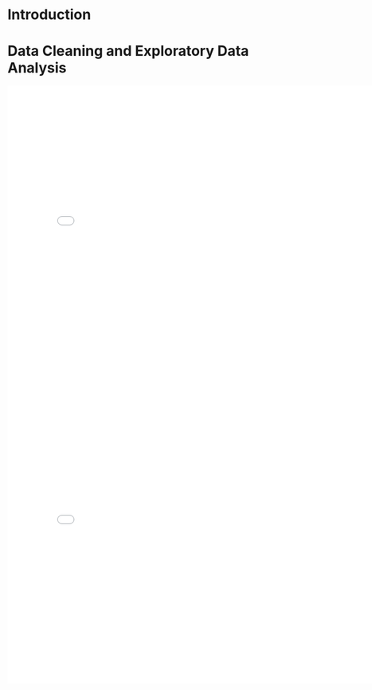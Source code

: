 # Introduction

# Data Cleaning and Exploratory Data Analysis
<iframe
    src="League-of-Legends-Data-Project\plots\plot_1.html"
    width="800"
    height="600"
    frameborder="0"
></iframe>
<iframe
    src="League-of-Legends-Data-Project\plots\plot_2.html"
    width="800"
    height="600"
    frameborder="0"
></iframe>



